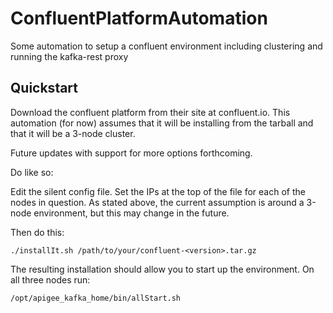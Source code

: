 # ConfluentPlatformAutomation
Some automation to setup a confluent environment including clustering and running the kafka-rest proxy

## Quickstart
Download the confluent platform from their site at confluent.io. This automation (for now)
assumes that it will be installing from the tarball and that it will be a 3-node cluster. 

Future updates with support for more options forthcoming.

Do like so:

Edit the silent config file.
Set the IPs at the top of the file for each of the nodes in question. As stated above, the current assumption is around a 3-node environment, but this may change in the future.

Then do this:

```./installIt.sh /path/to/your/confluent-<version>.tar.gz```


The resulting installation should allow you to start up the environment. On all three nodes run:

```/opt/apigee_kafka_home/bin/allStart.sh```
